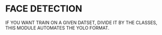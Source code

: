 # FACE DETECTION
IF YOU WANT TRAIN ON A GIVEN DATSET, DIVIDE IT BY THE CLASSES, THIS MODULE AUTOMATES THE YOLO FORMAT.